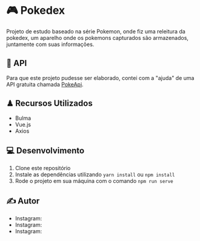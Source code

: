 # 🎮 Pokedex

Projeto de estudo baseado na série Pokemon, onde fiz uma releitura da pokedex, um aparelho onde os pokemons capturados são armazenados, juntamente com suas informações.

<h2>🔨 API</h2>

Para que este projeto pudesse ser elaborado, contei com a "ajuda" de uma API gratuita chamada <a href="https://pokeapi.co">PokeApi</a>.

<h2>♟ Recursos Utilizados</h2>
<ul>
  <li>Bulma</li>
  <li>Vue.js</li>
  <li>Axios</li>
</ul>

<h2>💻 Desenvolvimento</h2>

<ol>
  <li> Clone este repositório</li>
  <li>Instale as dependências utilizando <code>yarn install</code> ou <code>npm install</code></li>
  <li>Rode o projeto em sua máquina com o comando <code>npm run serve</code></li>
</ol>

<h2>✍️ Autor</h2>

<ul>
  <li>Instagram: </li>
  <li>Instagram: </li>
  <li>Instagram: </li>
</ul>
